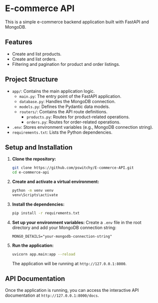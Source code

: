 # E-commerce API

This is a simple e-commerce backend application built with FastAPI and MongoDB.

## Features

- Create and list products.
- Create and list orders.
- Filtering and pagination for product and order listings.

## Project Structure

- `app/`: Contains the main application logic.
  - `main.py`: The entry point of the FastAPI application.
  - `database.py`: Handles the MongoDB connection.
  - `models.py`: Defines the Pydantic data models.
  - `routers/`: Contains the API route definitions.
    - `products.py`: Routes for product-related operations.
    - `orders.py`: Routes for order-related operations.
- `.env`: Stores environment variables (e.g., MongoDB connection string).
- `requirements.txt`: Lists the Python dependencies.

## Setup and Installation

1.  **Clone the repository:**
    ```bash
    git clone https://github.com/pswitchy/E-commerce-API.git
    cd e-commerce-api
    ```

2.  **Create and activate a virtual environment:**
    ```bash
    python -m venv venv
    venv\Scripts\activate
    ```

3.  **Install the dependencies:**
    ```bash
    pip install -r requirements.txt
    ```

4.  **Set up your environment variables:**
    Create a `.env` file in the root directory and add your MongoDB connection string:
    ```
    MONGO_DETAILS="your-mongodb-connection-string"
    ```

5.  **Run the application:**
    ```bash
    uvicorn app.main:app --reload
    ```
    The application will be running at `http://127.0.0.1:8000`.

## API Documentation

Once the application is running, you can access the interactive API documentation at `http://127.0.0.1:8000/docs`.
